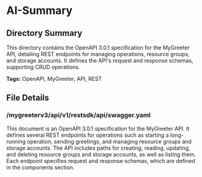 # AI-Summary
## Directory Summary
This directory contains the OpenAPI 3.0.1 specification for the MyGreeter API, detailing REST endpoints for managing operations, resource groups, and storage accounts. It defines the API's request and response schemas, supporting CRUD operations.

**Tags:** OpenAPI, MyGreeter, API, REST

## File Details
    
### /mygreeterv3/api/v1/restsdk/api/swagger.yaml
This document is an OpenAPI 3.0.1 specification for the MyGreeter API. It defines several REST endpoints for operations such as starting a long-running operation, sending greetings, and managing resource groups and storage accounts. The API includes paths for creating, reading, updating, and deleting resource groups and storage accounts, as well as listing them. Each endpoint specifies request and response schemas, which are defined in the components section.

